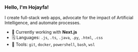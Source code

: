 ### Hello, I'm Hojayfa!
I create full-stack web apps, advocate for the impact of Artificial Intelligence, and automate processes.

- 🔭 Currently working with **Next.js**
- 🗒️ Languages: `.js`, `.ts`, `.java`, `.py`, `.html`, `.css`
- 🔧 Tools: `git`, `docker`, `powershell`, `bash`, `wsl`